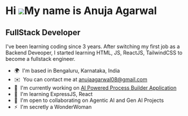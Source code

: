 Hi ![](https://user-images.githubusercontent.com/18350557/176309783-0785949b-9127-417c-8b55-ab5a4333674e.gif)My name is Anuja Agarwal
=====================================================================================================================================

FullStack Developer
-------------------

I've been learning coding since 3 years. After switching my first job as a Backend Deveoper, I started learning HTML, JS, ReactJS, TailwindCSS to become a fullstack engineer.

* 🌍  I'm based in Bengaluru, Karnataka, India
* ✉️  You can contact me at [anujaagarwal08@gmail.com](mailto:anujaagarwal08@gmail.com)
* 🚀  I'm currently working on [AI Powered Process Builder Application](http://github.com/anujaagarwal/AI-Powered-Process-Builder)
* 🧠  I'm learning ExpressJS, React
* 🤝  I'm open to collaborating on Agentic AI and Gen AI Projects
* ⚡  I'm secretly a WonderWoman

